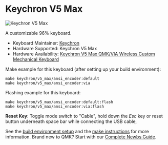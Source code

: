 # Keychron V5 Max

![Keychron V5 Max](https://cdn.shopify.com/s/files/1/0059/0630/1017/files/Keychron-V5-Max-QMK-VIA-wireless-mechanical-keyboard.jpg?v=1702977391)

A customizable 96% keyboard.

* Keyboard Maintainer: [Keychron](https://github.com/keychron)
* Hardware Supported: Keychron V5 Max
* Hardware Availability: [Keychron V5 Max QMK/VIA Wireless Custom Mechanical Keyboard](https://www.keychron.com/products/keychron-v5-max-qmk-via-wireless-custom-mechanical-keyboard?variant=40759400005721)

Make example for this keyboard (after setting up your build environment):

    make keychron/v5_max/ansi_encoder:default
    make keychron/v5_max/ansi_encoder:via

Flashing example for this keyboard:

    make keychron/v5_max/ansi_encoder:default:flash
    make keychron/v5_max/ansi_encoder:via:flash

**Reset Key**: Toggle mode switch to "Cable", hold down the *Esc* key or reset button underneath space bar while connecting the USB cable,

See the [build environment setup](https://docs.qmk.fm/#/getting_started_build_tools) and the [make instructions](https://docs.qmk.fm/#/getting_started_make_guide) for more information. Brand new to QMK? Start with our [Complete Newbs Guide](https://docs.qmk.fm/#/newbs).
